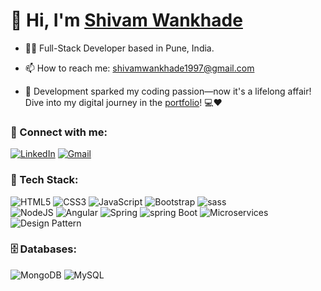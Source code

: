<h1 align="left">👋 Hi, I'm <a href="#" target="_blank">Shivam Wankhade </a></h1>
<!-- <h3 align="center"> <img src="https://readme-typing-svg.herokuapp.com?color=0357F7&lines=Full+Stack+Developer+%3A)" /> </h3> -->

- 👨‍💻 Full-Stack Developer based in Pune, India.
- 📫 How to reach me: [shivamwankhade1997@gmail.com](shivamwankhade1997@gmail.com)

- 🚀 Development sparked my coding passion—now it's a lifelong affair! Dive into my digital journey in the [portfolio]()! 💻❤️

<h3 align="left">📲 Connect with me:</h3>
<div align="left">
  <a href="https://www.linkedin.com/in/shivam-wankhade03/"><img alt="LinkedIn" src="https://img.shields.io/badge/linkedin-%230077B5.svg?style=for-the-badge&logo=linkedin&logoColor=white"/></a>
  <a href="mailto:shivamwankhade1997@gmail.com"><img alt="Gmail" src="https://img.shields.io/badge/Gmail-D14836?style=for-the-badge&logo=gmail&logoColor=white"/></a>
</div>

<h3 align="left">🚀 Tech Stack:</h3>
<div align="left">
<img alt="HTML5" src="https://img.shields.io/badge/html5-%23E34F26.svg?style=for-the-badge&logo=html5&logoColor=white"/>
<img alt="CSS3" src="https://img.shields.io/badge/css3-%231572B6.svg?style=for-the-badge&logo=css3&logoColor=white"/> 
<img alt="JavaScript" src="https://img.shields.io/badge/javascript-%23323330.svg?style=for-the-badge&logo=javascript&logoColor=%23F7DF1E"/> 
<img alt="Bootstrap" src="https://img.shields.io/badge/bootstrap-%23563D7C.svg?style=for-the-badge&logo=bootstrap&logoColor=white"/>
<img alt="sass" src="https://img.shields.io/badge/Sass-CC6699?style=for-the-badge&logo=sass&logoColor=white"/>
<br>
<img alt="NodeJS" src="https://img.shields.io/badge/node.js-%2343853D.svg?style=for-the-badge&logo=node-dot-js&logoColor=white"/>
<img alt="Angular" src="https://img.shields.io/badge/angular-%23DD0031.svg?style=for-the-badge&logo=angular&logoColor=%white"/>
<img alt="Spring" src="https://img.shields.io/badge/angular-%2320232a.svg?style=for-the-badge&logo=react&logoColor=%2361DAFB"/>
 <img alt="spring Boot" src="https://img.shields.io/badge/angular-%2320232a.svg?style=for-the-badge&logo=react&logoColor=%2361DAFB"/> 
   <img alt="Microservices" src="https://img.shields.io/badge/angular-%2320232a.svg?style=for-the-badge&logo=react&logoColor=%2361DAFB"/> 
   <img alt="Design Pattern" src="https://img.shields.io/badge/angular-%2320232a.svg?style=for-the-badge&logo=react&logoColor=%2361DAFB"/> 
</div>

<!-- <h3 align="left">Languages :</h3>
<div align="left">
  <img alt="JavaScript" src="https://img.shields.io/badge/javascript-%23323330.svg?style=for-the-badge&logo=javascript&logoColor=%23F7DF1E"/> 
  <img alt="Java" src="https://img.shields.io/badge/java-%23ED8B00.svg?style=for-the-badge&logo=java&logoColor=white"/>
</div> -->

<h3 align="left">🗄️ Databases:</h3>
<div align="left">
  <img alt="MongoDB" src ="https://img.shields.io/badge/MongoDB-4EA94B?style=for-the-badge&logo=mongodb&logoColor=white"/>
  <img alt="MySQL" src="https://img.shields.io/badge/mysql-%2300f.svg?style=for-the-badge&logo=mysql&logoColor=white"/>
</div><br/>
